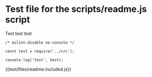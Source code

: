 # Test file for the scripts/readme.js script
Test test test

```
/* eslint-disable no-console */

const test = require('../src');

console.log('test', test);
```

{{test/files/readme.included.js}}
